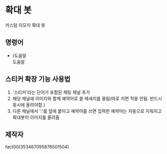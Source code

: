 # 확대 봇

커스텀 이모지 확대 봇  

## 명령어
- /도움말  
도움말
  
## 스티커 확장 기능 사용법
1. '스티커'라는 단어가 포함된 채팅 채널 추가  
2. 해당 채널에 이미지와 함께 예약어로 쓸 메세지를 올림(따로 치면 적용 안됨. 반드시 동시에 올려야함.)  
3. 다른 채널에서 ':'를 앞에 붙이고 예약어를 쓰면 입력한 예약어는 자동으로 지워지고 확대봇이 이미지를 올려줌  

## 제작자
fact00(353467095876501504)  